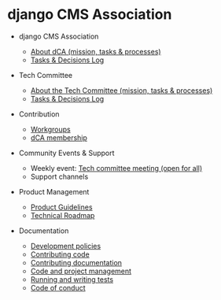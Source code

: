 # django CMS Association

- django CMS Association
   - [About dCA (mission, tasks & processes)](/association/about.md)
   - [Tasks & Decisions Log](/association/tasks-and-decisions-log.md)
    
- Tech Committee
   - [About the Tech Committee (mission, tasks & processes)](/tech-committee/about.md)
   - [Tasks & Decisions Log](/tech-committee/tasks-and-decisions-log.md)
   
- Contribution 
   - [Workgroups](https://github.com/django-cms/django-cms-mgmt/blob/master/work%20contribution/work%20groups.md)
   - [dCA membership](https://www.django-cms.org/en/about-us/)
   
- Community Events & Support
   - Weekly event: [Tech committee meeting (open for all)](https://github.com/django-cms/django-cms-mgmt/blob/master/community%20and%20support/weekly%20tech%20committee%20meeting.md) 
   - Support channels 
  
- Product Management
   - [Product Guidelines](https://docs.google.com/presentation/d/1axCv5HuMIIFzP1MNbwCUen7M0pEapxuXRMLEC70NXiU/edit#slide=id.p)
   - [Technical Roadmap](/django-cms/roadmap.md)
 
- Documentation  
   - [Development policies](http://docs.django-cms.org/en/latest/contributing/development-policies.html)
   - [Contributing code](http://docs.django-cms.org/en/latest/contributing/code.html)
   - [Contributing documentation](http://docs.django-cms.org/en/latest/contributing/development-policies.html)
   - [Code and project management](http://docs.django-cms.org/en/latest/contributing/management.html)
   - [Running and writing tests](http://docs.django-cms.org/en/latest/contributing/testing.html)
   - [Code of conduct](http://docs.django-cms.org/en/latest/contributing/code_of_conduct.html)  
  
